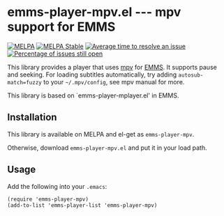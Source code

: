 emms-player-mpv.el --- mpv support for EMMS
===========================================

[![MELPA](http://melpa.org/packages/emms-player-mpv-badge.svg)](http://melpa.org/#/emms-player-mpv)
[![MELPA Stable](http://stable.melpa.org/packages/emms-player-mpv-badge.svg)](http://stable.melpa.org/#/emms-player-mpv)
[![Average time to resolve an issue](http://isitmaintained.com/badge/resolution/dochang/emms-player-mpv.svg)](http://isitmaintained.com/project/dochang/emms-player-mpv "Average time to resolve an issue")
[![Percentage of issues still open](http://isitmaintained.com/badge/open/dochang/emms-player-mpv.svg)](http://isitmaintained.com/project/dochang/emms-player-mpv "Percentage of issues still open")

This library provides a player that uses [mpv] for [EMMS].  It
supports pause and seeking.  For loading subtitles automatically, try
adding `autosub-match=fuzzy` to your `~/.mpv/config`, see mpv manual
for more.

This library is based on `emms-player-mplayer.el' in EMMS.

[mpv]: http://mpv.io/
[EMMS]: https://www.gnu.org/software/emms/

Installation
------------

This library is available on MELPA and el-get as `emms-player-mpv`.

Otherwise, download `emms-player-mpv.el` and put it in your load path.

Usage
-----

Add the following into your `.emacs`:

``` elisp
(require 'emms-player-mpv)
(add-to-list 'emms-player-list 'emms-player-mpv)
```
